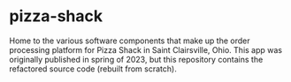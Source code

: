 # pizza-shack
Home to the various software components that make up the order processing platform for Pizza Shack in Saint Clairsville, Ohio. This app was originally published in spring of 2023, but this repository contains the refactored source code (rebuilt from scratch).
